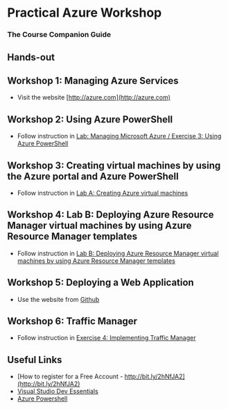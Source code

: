 # Practical Azure Workshop
### The Course Companion Guide

## Hands-out

## Workshop 1: Managing Azure Services
* Visit the website [http://azure.com](http://azure.com)

## Workshop 2: Using Azure PowerShell
* Follow instruction in [Lab: Managing Microsoft Azure / Exercise 3: Using Azure PowerShell](Labs/LAB_01.md)

## Workshop 3: Creating virtual machines by using the Azure portal and Azure PowerShell
* Follow instruction in [Lab A: Creating Azure virtual machines](Labs/LAB_03.md)

## Workshop 4: Lab B: Deploying Azure Resource Manager virtual machines by using Azure Resource Manager templates
* Follow instruction in [Lab B: Deploying Azure Resource Manager virtual machines by using Azure Resource Manager templates](Labs/LAB_03.md)

## Workshop 5: Deploying a Web Application
* Use the website from [Github](https://github.com/digitalthailand/simple-website)

## Workshop 6: Traffic Manager
* Follow instruction in [Exercise 4: Implementing Traffic Manager](Labs/LAB_05.md)

## Useful Links
* [How to register for a Free Account - http://bit.ly/2hNfJA2](http://bit.ly/2hNfJA2)
* [Visual Studio Dev Essentials](https://www.visualstudio.com/dev-essentials/)
* [Azure Powershell](https://docs.microsoft.com/en-us/powershell/azure/overview)
